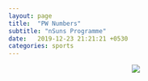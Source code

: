 ```yaml
---
layout: page
title:  "PW Numbers"
subtitle: "nSuns Programme"
date:   2019-12-23 21:21:21 +0530
categories: sports
---
```


<p align="center">
<img src="{{ '/assets/img/nsuns.jpg' | prepend: site.baseurl }}">
</p>
